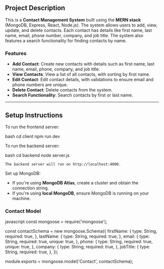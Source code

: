 ## Project Description

This is a **Contact Management System** built using the **MERN stack** (MongoDB, Express, React, Node.js). The system allows users to add, view, update, and delete contacts. Each contact has details like first name, last name, email, phone number, company, and job title. The system also features a search functionality for finding contacts by name.

### Features
- **Add Contact**: Create new contacts with details such as first name, last name, email, phone, company, and job title.
- **View Contacts**: View a list of all contacts, with sorting by first name.
- **Edit Contact**: Edit contact details, with validations to ensure email and phone numbers are unique.
- **Delete Contact**: Delete contacts from the system.
- **Search Functionality**: Search contacts by first or last name.

---

## Setup Instructions
To run the frontend server:
    
bash
    cd client
    npm run dev

To run the backend server:
    
bash
    cd backend
    node server.js

    The backend server will run on http://localhost:4000.
Set up MongoDB:
   - If you're using **MongoDB Atlas**, create a cluster and obtain the connection string.
   - If you're using **local MongoDB**, ensure MongoDB is running on your machine.

### Contact Model

javascript
const mongoose = require('mongoose');

const contactSchema = new mongoose.Schema({
  firstName: {
    type: String,
    required: true,
  },
  lastName: {
    type: String,
    required: true,
  },
  email: {
    type: String,
    required: true,
    unique: true,
  },
  phone: {
    type: String,
    required: true,
    unique: true,
  },
  company: {
    type: String,
    required: true,
  },
  jobTitle: {
    type: String,
    required: true,
  },
});

module.exports = mongoose.model('Contact', contactSchema);
